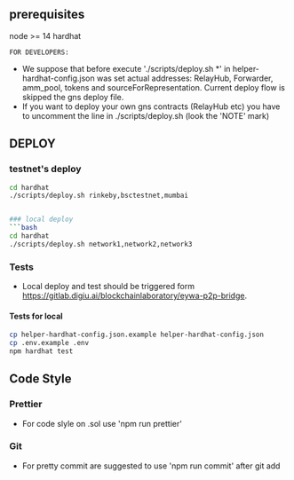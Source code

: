 ## prerequisites
node >= 14
hardhat

`FOR DEVELOPERS:`

- We suppose that before execute './scripts/deploy.sh *' in helper-hardhat-config.json was set actual addresses: RelayHub, Forwarder, amm_pool, tokens and sourceForRepresentation. Current deploy flow is skipped the gns deploy file.
- If you want to deploy your own gns contracts (RelayHub etc) you have to uncomment the line in ./scripts/deploy.sh (look the 'NOTE' mark)

## DEPLOY

### testnet's deploy
```bash
cd hardhat
./scripts/deploy.sh rinkeby,bsctestnet,mumbai


### local deploy
```bash
cd hardhat
./scripts/deploy.sh network1,network2,network3
```

### Tests

- Local deploy and test should be triggered form https://gitlab.digiu.ai/blockchainlaboratory/eywa-p2p-bridge.

#### Tests for local
```bash
cp helper-hardhat-config.json.example helper-hardhat-config.json
cp .env.example .env
npm hardhat test
```

## Code Style

### Prettier

- For code slyle on .sol use 'npm run prettier'

### Git

- For pretty commit are suggested to use 'npm run commit' after git add

